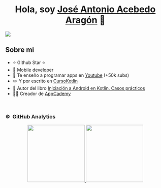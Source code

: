 <div align="center">
<h1 align="center">Hola, soy <a href="https://aristi.dev">José Antonio Acebedo Aragón</a> 👋</h1>
</div>
<img src="https://i.imgur.com/weNbhGZ.png">

## Sobre mi

- ⭐ Github Star ⭐ 
- 📲 Mobile developer
- 🎥 Te enseño a programar apps en [Youtube](https://youtube.com/aristidevs?sub_confirmation=1) (+50k subs)
- ✏️ Y por escrito en [CursoKotlin](https://cursokotlin.com)
- 📗 Autor del libro [Iniciación a Android en Kotlin. Casos prácticos](https://www.paraninfo.es/catalogo/9788428340922/iniciacion-a-android-en-kotlin--casos-practicos)
- 🧑‍🏫 Creador de [AppCademy](https://appcademy.dev)
<br>

### ⚙️ &nbsp;GitHub Analytics

<p align="center">
<a href="https://github.com/JoseAntonioAcebedoAragon">
  <img height="180em" src="https://github-readme-stats-eight-theta.vercel.app/api?username=JoseAntonioAcebedoAragon&show_icons=true&theme=algolia&include_all_commits=true&count_private=true"/>
  <img height="180em" src="https://github-readme-stats-eight-theta.vercel.app/api/top-langs/?username=JoseAntonioAcebedoAragon&layout=compact&langs_count=8&theme=algolia"/>
</a>
</p>
